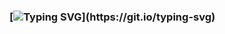 ### [![Typing SVG](https://readme-typing-svg.demolab.com?font=Fira+Code&duration=3000&pause=1000&color=A681FF&center=true&vCenter=true&random=true&width=435&lines=Hey+there%2C+my+name+is+pyreaper!;I+like+foxes!)](https://git.io/typing-svg)
